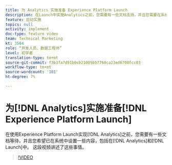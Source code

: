 ```yaml
---
title: 为 Analytics 实施准备 Experience Platform Launch
description: 在Launch中实施Analytics之前，您需要有一些文档支持，并且您需要在系统中（在Analytics中和在Launch中）设置一些内容。 这段视频讲述了这些事情。
feature: 启动实施
topics: null
activity: implement
doc-type: feature video
team: Technical Marketing
kt: 3584
role: “开发人员、数据工程师”
level: 初学者
translation-type: tm+mt
source-git-commit: f3b3fa7d91b0cb21005b57768ca23ed6700fcc03
workflow-type: tm+mt
source-wordcount: '101'
ht-degree: 7%

---
```



# 为[!DNL Analytics]实施准备[!DNL Experience Platform Launch]

在使用Experience Platform Launch实现[!DNL Analytics]之前，您需要有一些文档等待，并且您希望已在系统中设置一些内容，包括在[!DNL Analytics]和[!DNL Launch]中。 这段视频讲述了这些事情。

>[!VIDEO](https://video.tv.adobe.com/v/28752/?quality=12)
